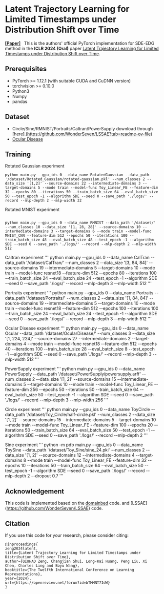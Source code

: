 # Latent Trajectory Learning for Limited Timestamps under Distribution Shift over Time

[__[Paper]__](https://openreview.net/pdf?id=bTMMNT7IdW) 
&nbsp; 
This is the authors' official PyTorch implementation for SDE-EDG method in the **ICLR 2024 (Oral)** paper [Latent Trajectory Learning for Limited Timestamps under Distribution Shift over Time](https://openreview.net/pdf?id=bTMMNT7IdW).


## Prerequisites
- PyTorch >= 1.12.1 (with suitable CUDA and CuDNN version)
- torchvision >= 0.10.0
- Python3
- Numpy
- pandas

## Dataset
- Circle/Sine/RMNIST/Portraits/Caltran/PowerSupply download through [here].(https://github.com/WonderSeven/LSSAE?tab=readme-ov-file)
- [Ocular Disease](https://www.kaggle.com/datasets/andrewmvd/ocular-disease-recognition-odir5k/data)

## Training
Rotated Gaussian experiment
```
python main.py --gpu_ids 0 --data_name RotatedGaussian --data_path '/dataset/Rotated_Gaussian/rotated-gaussian.pkl' --num_classes 2 --data_size '[1,2]' --source-domains 22 --intermediate-domains 3 --target-domains 5 --mode train --model-func Toy_Linear_FE --feature-dim 32 --epochs 80 --iterations 50 --train_batch_size 64 --eval_batch_size 50 --test_epoch -1 --algorithm SDE --seed 0 --save_path './logs/' --record --mlp-depth 2 --mlp-width 32

```

Rotated MNIST experiment
```

python main.py --gpu_ids 0 --data_name RMNIST --data_path '/dataset/' --num_classes 10 --data_size '[1, 28, 28]' --source-domains 10 --intermediate-domains 3 --target-domains 6 --mode train --model-func MNIST_CNN --feature-dim 512 --epochs 50 --iterations 100 --train_batch_size 48 --eval_batch_size 48 --test_epoch -1 --algorithm SDE --seed 0 --save_path './logs/' --record --mlp-depth 2 --mlp-width 512
```

Caltran experiment
'''
python main.py --gpu_ids 0 --data_name CalTran --data_path '/dataset/CalTran/' --num_classes 2 --data_size '[3, 84, 84]' --source-domains 19 --intermediate-domains 5 --target-domains 10 --mode train --model-func resnet18 --feature-dim 512 --epochs 80 --iterations 100 --train_batch_size 24 --eval_batch_size 24 --test_epoch -1 --algorithm SDE --seed 0 --save_path './logs/' --record --mlp-depth 3 --mlp-width 512
'''

Portraits experiment
'''
python main.py --gpu_ids 0 --data_name Portraits --data_path '/dataset/Portraits/' --num_classes 2 --data_size '[1, 84, 84]' --source-domains 19 --intermediate-domains 5 --target-domains 10 --mode train --model-func resnet18 --feature-dim 512 --epochs 100 --iterations 100 --train_batch_size 24 --eval_batch_size 24 --test_epoch -1 --algorithm SDE --seed 0 --save_path './logs/' --record --mlp-depth 3 --mlp-width 512
'''

Ocular Disease experiment
'''
python main.py --gpu_ids 0 --data_name Ocular --data_path '/dataset/OcularDisease/' --num_classes 3 --data_size '[1, 224, 224]' --source-domains 27 --intermediate-domains 2 --target-domains 4 --mode train --model-func resnet18 --feature-dim 512 --epochs 40 --iterations 100 --train_batch_size 28 --eval_batch_size 8 --test_epoch -1 --algorithm SDE --seed 0 --save_path './logs/' --record --mlp-depth 3 --mlp-width 512
'''

PowerSupply experiment
'''
python main.py --gpu_ids 0 --data_name PowerSupply --data_path '/dataset/PowerSupply/powersupply.arff' --num_classes 2 --data_size '[1, 2]' --source-domains 15 --intermediate-domains 5 --target-domains 10 --mode train --model-func Toy_Linear_FE --feature-dim 256 --epochs 50 --iterations 50 --train_batch_size 64 --eval_batch_size 50 --test_epoch -1 --algorithm SDE --seed 0 --save_path './logs/' --record --mlp-depth 3 --mlp-width 256
'''

Circle experiment
'''
python main.py --gpu_ids 0 --data_name ToyCircle --data_path '/dataset/Toy_Circle/half-circle.pkl' --num_classes 2 --data_size '[1, 2]' --source-domains 15 --intermediate-domains 5 --target-domains 10 --mode train --model-func Toy_Linear_FE --feature-dim 100 --epochs 20 --iterations 50 --train_batch_size 64 --eval_batch_size 50 --test_epoch -1 --algorithm SDE --seed 0 --save_path './logs/' --record --mlp-depth 2
'''

Sine experiment
'''
python -m pdb main.py --gpu_ids 0 --data_name ToySine --data_path '/dataset/Toy_Sine/sine_24.pkl' --num_classes 2 --data_size '[1, 2]' --source-domains 12 --intermediate-domains 4 --target-domains 8 --mode train --model-func Toy_Linear_FE --feature-dim 32 --epochs 10 --iterations 50 --train_batch_size 64 --eval_batch_size 50 --test_epoch -1 --algorithm SDE --seed 0 --save_path './logs/' --record --mlp-depth 2 --dropout 0.7
'''


## Acknowledgement
This code is implemented based on the [domainbed](https://github.com/facebookresearch/DomainBed) code. and [LSSAE] (https://github.com/WonderSeven/LSSAE) code.

## Citation
If you use this code for your research, please consider citing:
```
@inproceedings{
zeng2024latent,
title={Latent Trajectory Learning for Limited Timestamps under Distribution Shift over Time},
author={QIUHAO Zeng, Changjian Shui, Long-Kai Huang, Peng Liu, Xi Chen, Charles Ling and Boyu Wang},
booktitle={The Twelfth International Conference on Learning Representations},
year={2024},
url={https://openreview.net/forum?id=bTMMNT7IdW}
}
```